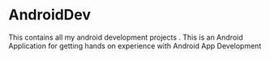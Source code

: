 # AndroidDev
This contains all my android development projects .
This is an Android Application for getting hands on experience with Android App Development 
